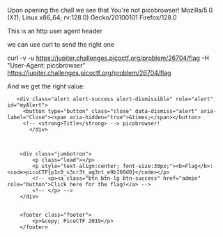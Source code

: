 Upon  opening the chall we see that  You're not picobrowser! Mozilla/5.0 (X11; Linux x86_64; rv:128.0) Gecko/20100101 Firefox/128.0 

This is an http user agent header 

we can use curl to send the right one 

curl -v -u https://jupiter.challenges.picoctf.org/problem/26704/flag -H "User-Agent: picobrowser" https://jupiter.challenges.picoctf.org/problem/26704/flag



And we get the right value:         
       <!-- Categories: success (green), info (blue), warning (yellow), danger (red) -->
       
       
       <div class="alert alert-success alert-dismissible" role="alert" id="myAlert">
         <button type="button" class="close" data-dismiss="alert" aria-label="Close"><span aria-hidden="true">&times;</span></button>
         <!-- <strong>Title</strong> --> picobrowser!
           </div>
     
     
     
        <div class="jumbotron">
            <p class="lead"></p>
            <p style="text-align:center; font-size:30px;"><b>Flag</b>: <code>picoCTF{p1c0_s3cr3t_ag3nt_e9b160d0}</code></p>
            <!-- <p><a class="btn btn-lg btn-success" href="admin" role="button">Click here for the flag!</a> -->
            <!-- </p> -->
        </div>


        <footer class="footer">
            <p>&copy; PicoCTF 2019</p>
        </footer>



